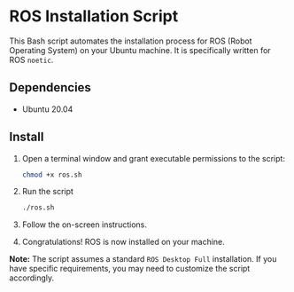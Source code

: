 # ROS Installation Script

This Bash script automates the installation process for ROS (Robot Operating System) on your Ubuntu machine. It is specifically written for ROS `noetic`.

## Dependencies

* Ubuntu 20.04

## Install

1. Open a terminal window and grant executable permissions to the script:

    ```bash
    chmod +x ros.sh
    ```

2. Run the script

    ```bash
    ./ros.sh
    ```

3. Follow the on-screen instructions.
4. Congratulations! ROS is now installed on your machine.

**Note:** The script assumes a standard `ROS Desktop Full` installation. If you have specific requirements, you may need to customize the script accordingly.